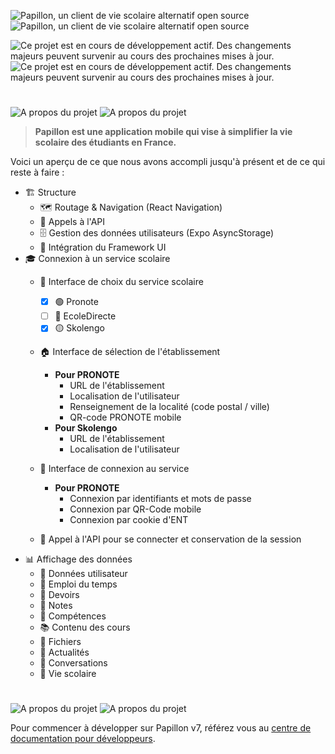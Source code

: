 ![Papillon, un client de vie scolaire alternatif open source](https://raw.githubusercontent.com/PapillonApp/Papillon/main/.github/assets/main_banner_light.svg#gh-light-mode-only)
![Papillon, un client de vie scolaire alternatif open source](https://raw.githubusercontent.com/PapillonApp/Papillon/main/.github/assets/main_banner_dark.svg#gh-dark-mode-only)

![Ce projet est en cours de développement actif. Des changements majeurs peuvent survenir au cours des prochaines mises à jour.](https://raw.githubusercontent.com/PapillonApp/Papillon/main/.github/assets/warning_devt_light.svg#gh-light-mode-only)
![Ce projet est en cours de développement actif. Des changements majeurs peuvent survenir au cours des prochaines mises à jour.](https://raw.githubusercontent.com/PapillonApp/Papillon/main/.github/assets/warning_devt_dark.svg#gh-dark-mode-only)

#

![A propos du projet](https://raw.githubusercontent.com/PapillonApp/Papillon/main/.github/assets/part_about_light.svg#gh-light-mode-only)
![A propos du projet](https://raw.githubusercontent.com/PapillonApp/Papillon/main/.github/assets/part_about_dark.svg#gh-dark-mode-only)

> **Papillon est une application mobile qui vise à simplifier la vie scolaire des étudiants en France.**

Voici un aperçu de ce que nous avons accompli jusqu'à présent et de ce qui reste à faire :

- 🏗️ Structure
  - 🗺️ Routage & Navigation (React Navigation)
  - 🔄 Appels à l'API
  - 🗄️ Gestion des données utilisateurs (Expo AsyncStorage)
  - 🎨 Intégration du Framework UI
- 🎓 Connexion à un service scolaire
  - 🏫 Interface de choix du service scolaire
    - [x] 🟢 Pronote
    - [ ] 🔵 EcoleDirecte
    - [x] 🟡 Skolengo
  - 🏠 Interface de sélection de l'établissement
    - **Pour PRONOTE**
      - URL de l'établissement
      - Localisation de l'utilisateur
      - Renseignement de la localité (code postal / ville)
      - QR-code PRONOTE mobile
    - **Pour Skolengo**
      - URL de l'établissement
      - Localisation de l'utilisateur

  - 🔑 Interface de connexion au service
    - **Pour PRONOTE**
      - Connexion par identifiants et mots de passe
      - Connexion par QR-Code mobile
      - Connexion par cookie d'ENT
  - 🔐 Appel à l'API pour se connecter et conservation de la session
- 📊 Affichage des données
  - 👤 Données utilisateur
  - 📅 Emploi du temps
  - 📝 Devoirs
  - 🏅 Notes
  - 🧠 Compétences
  - 📚 Contenu des cours
  - 📁 Fichiers
  - 📰 Actualités
  - 💬 Conversations
  - 🎒 Vie scolaire
 
#
 
![A propos du projet](https://raw.githubusercontent.com/PapillonApp/Papillon/main/.github/assets/part_dev_light.svg#gh-light-mode-only)
![A propos du projet](https://raw.githubusercontent.com/PapillonApp/Papillon/main/.github/assets/part_dev_dark.svg#gh-dark-mode-only)

Pour commencer à développer sur Papillon v7, référez vous au [centre de documentation pour développeurs](https://developers.papillon.bzh/getting-started/quick-start).

